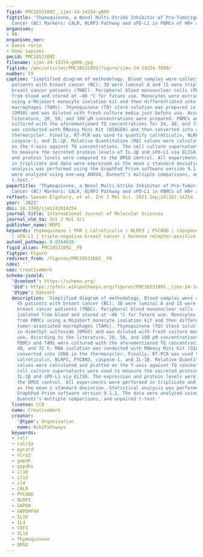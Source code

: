 ```yaml
---
figid: PMC10531892__ijms-24-14254-g009
figtitle: 'Thymoquinone, a Novel Multi-Strike Inhibitor of Pro-Tumorigenic Breast
  Cancer (BC) Markers: CALR, NLRP3 Pathway and sPD-L1 in PBMCs of HR+ and TNBC Patients'
organisms:
- NA
organisms_ner:
- Danio rerio
- Homo sapiens
pmcid: PMC10531892
filename: ijms-24-14254-g009.jpg
figlink: /pmc/articles/PMC10531892/figure/ijms-24-14254-f009/
number: F9
caption: 'Simplified diagram of methodology. Blood samples were collected from 45
  patients with breast cancer (BC): 30 were luminal A and 15 were triple-negative
  breast cancer patients (TNBC). Peripheral blood mononuclear cells (PBMCs) were isolated
  from blood and stored at −80 °C for future use. Monocytes were extracted from PBMCs
  using a MojoSort monocyte isolation kit and then differentiated into tumor-associated
  macrophages (TAMs). Thymoquinone (TQ) stock solution was prepared in dimethyl sulfoxide
  (DMSO) and was diluted with fresh culture media just before use. According to the
  literature, 20, 50, and 100 µM concentrations were prepared. PBMCs and TAMs were
  cultured with the aforementioned TQ concentrations for 24, 48, and 72 h. RNA isolation
  was conducted with RNeasy Mini Kit (QIAGEN) and then converted into cDNA in the
  thermocycler. Finally, RT-PCR was used to quantify calreticulin, NLRP3, PYCARD,
  caspase-1, and IL-1β. Relative Quantitation (RQ) values were calculated and plotted
  on the Y-axis against TQ concentrations. The cell culture supernatants were used
  to measure the secreted protein levels of IL-1β and sPD-L1 via ELISA. The expression
  and protein levels were compared to the DMSO control. All experiments were performed
  in triplicate and data were expressed as the mean ± standard deviation. Statistical
  analysis was performed using the GraphPad Prism software version 9.1.1. The data
  were analyzed using one-way ANOVA, Dunnett’s multiple comparisons, and unpaired
  t-test.'
papertitle: 'Thymoquinone, a Novel Multi-Strike Inhibitor of Pro-Tumorigenic Breast
  Cancer (BC) Markers: CALR, NLRP3 Pathway and sPD-L1 in PBMCs of HR+ and TNBC Patients.'
reftext: Sawsan Elgohary, et al. Int J Mol Sci. 2023 Sep;24(18):14254.
year: '2023'
doi: 10.3390/ijms241814254
journal_title: International Journal of Molecular Sciences
journal_nlm_ta: Int J Mol Sci
publisher_name: MDPI
keywords: thymoquinone | PRR | calreticulin | NLRP3 | PYCARD | capspase-1 | IL-1β
  | sPD-L1 | triple-negative breast cancer | hormone receptor-positive breast cancer
automl_pathway: 0.8264628
figid_alias: PMC10531892__F9
figtype: Figure
redirect_from: /figures/PMC10531892__F9
ndex: ''
seo: CreativeWork
schema-jsonld:
  '@context': https://schema.org/
  '@id': https://pfocr.wikipathways.org/figures/PMC10531892__ijms-24-14254-g009.html
  '@type': Dataset
  description: 'Simplified diagram of methodology. Blood samples were collected from
    45 patients with breast cancer (BC): 30 were luminal A and 15 were triple-negative
    breast cancer patients (TNBC). Peripheral blood mononuclear cells (PBMCs) were
    isolated from blood and stored at −80 °C for future use. Monocytes were extracted
    from PBMCs using a MojoSort monocyte isolation kit and then differentiated into
    tumor-associated macrophages (TAMs). Thymoquinone (TQ) stock solution was prepared
    in dimethyl sulfoxide (DMSO) and was diluted with fresh culture media just before
    use. According to the literature, 20, 50, and 100 µM concentrations were prepared.
    PBMCs and TAMs were cultured with the aforementioned TQ concentrations for 24,
    48, and 72 h. RNA isolation was conducted with RNeasy Mini Kit (QIAGEN) and then
    converted into cDNA in the thermocycler. Finally, RT-PCR was used to quantify
    calreticulin, NLRP3, PYCARD, caspase-1, and IL-1β. Relative Quantitation (RQ)
    values were calculated and plotted on the Y-axis against TQ concentrations. The
    cell culture supernatants were used to measure the secreted protein levels of
    IL-1β and sPD-L1 via ELISA. The expression and protein levels were compared to
    the DMSO control. All experiments were performed in triplicate and data were expressed
    as the mean ± standard deviation. Statistical analysis was performed using the
    GraphPad Prism software version 9.1.1. The data were analyzed using one-way ANOVA,
    Dunnett’s multiple comparisons, and unpaired t-test.'
  license: CC0
  name: CreativeWork
  creator:
    '@type': Organization
    name: WikiPathways
  keywords:
  - calr
  - calr3a
  - pycard
  - nlrp3
  - gapdh
  - gapdhs
  - il10
  - il13
  - il4
  - CALR
  - PYCARD
  - NLRP3
  - GAPDH
  - GAPDHP44
  - IL10
  - IL4
  - CSF1
  - IL18
  - Thymoquinone
  - DMSO
---
```


